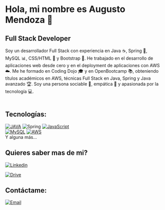 # Hola, mi nombre es Augusto Mendoza 👋
## Full Stack Developer

Soy un desarrollador Full Stack con experiencia en Java ☕, Spring 🌱, MySQL 📊, CSS/HTML 🎨 y Bootstrap 🚀. He trabajado en el desarrollo de aplicaciones web desde cero y en el deployment de aplicaciones con AWS ☁️. Me he formado en Coding Dojo 🎓 y en OpenBootcamp 📚, obteniendo títulos académicos en AWS, técnicas Full Stack en Java, Spring y Java avanzado 🏆. Soy una persona sociable 🤝, empática 💛 y apasionada por la tecnología 💻.
</br>
</br>
## Tecnologías:
[![JAVA](https://img.shields.io/badge/java-%23ED8B00.svg?style=for-the-badge&logo=openjdk&logoColor=white)]()
![Spring](https://img.shields.io/badge/spring-%236DB33F.svg?style=for-the-badge&logo=spring&logoColor=white)
[![JavaScript](https://img.shields.io/badge/javascript-%23323330.svg?style=for-the-badge&logo=javascript&logoColor=%23F7DF1E)]()
</br>
[![MySQL](https://img.shields.io/badge/MySQL-4479A1?style=for-the-badge&logo=Mysql&logoColor=white&labelColor=101010)]()
[![AWS](https://img.shields.io/badge/AWS-232F3E?style=for-the-badge&logo=amazon-aws&logoColor=white&labelColor=101010)]()
</br>
Y alguna más...

## Quieres saber mas de mi?
[![Linkedin](https://img.shields.io/badge/Linkedin-Augusto_Mendoza-1DA1F2?style=for-the-badge&logo=linkedin&logoColor=white&labelColor=101010)](https://www.linkedin.com/in/augusto-mendoza-7a6574173/)

[![Drive](https://img.shields.io/badge/Curriculum_Augusto-Drive-34a853?style=for-the-badge&logo=google&logoColor=white&labelColor=101010)](https://drive.google.com/file/d/1P5K7rhqNPhPPMrU4YvX3SqDOgeC2dYzc/view?usp=sharing)

## Contáctame:
[![Email](https://img.shields.io/badge/augustomendoza1998@gmail.com-email_personal-D14836?style=for-the-badge&logo=gmail&logoColor=white&labelColor=101010)](mailto:augustomendoza1998@gmail.com)